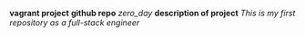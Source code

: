 **vagrant project**
**github repo** *zero_day*
**description of project** *This is my first repository as a full-stack engineer*

